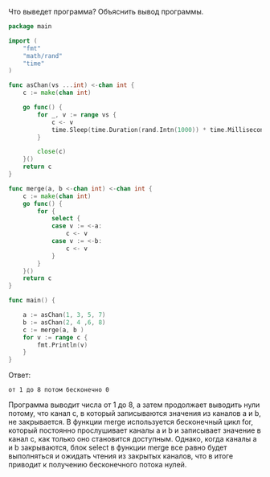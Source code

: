 Что выведет программа? Объяснить вывод программы.

```go
package main

import (
	"fmt"
	"math/rand"
	"time"
)

func asChan(vs ...int) <-chan int {
	c := make(chan int)

	go func() {
		for _, v := range vs {
			c <- v
			time.Sleep(time.Duration(rand.Intn(1000)) * time.Millisecond)
		}

		close(c)
	}()
	return c
}

func merge(a, b <-chan int) <-chan int {
	c := make(chan int)
	go func() {
		for {
			select {
			case v := <-a:
				c <- v
			case v := <-b:
				c <- v
			}
		}
	}()
	return c
}

func main() {

	a := asChan(1, 3, 5, 7)
	b := asChan(2, 4 ,6, 8)
	c := merge(a, b )
	for v := range c {
		fmt.Println(v)
	}
}
```

Ответ:
```
от 1 до 8 потом бесконечно 0

```
Программа выводит числа от 1 до 8, а затем продолжает выводить нули потому, что канал c, 
в который записываются значения из каналов a и b, не закрывается.
В функции merge используется бесконечный цикл for, 
который постоянно прослушивает каналы a и b и записывает значение в канал c, 
как только оно становится доступным. Однако, когда каналы a и b закрываются, 
блок select в функции merge все равно будет выполняться и ожидать чтения из закрытых каналов, 
что в итоге приводит к получению бесконечного потока нулей.
